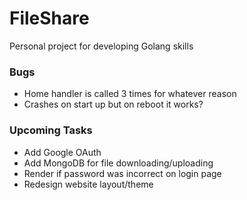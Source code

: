 # FileShare

Personal project for developing Golang skills

### Bugs
- Home handler is called 3 times for whatever reason
- Crashes on start up but on reboot it works?

### Upcoming Tasks
- Add Google OAuth
- Add MongoDB for file downloading/uploading
- Render if password was incorrect on login page
- Redesign website layout/theme
